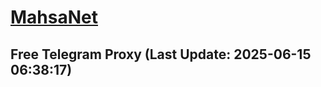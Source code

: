 
# [MahsaNet](https://t.me/mahsa_net)
## Free Telegram Proxy (Last Update: 2025-06-15 06:38:17)

    